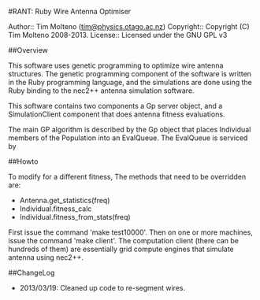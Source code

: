 #RANT: Ruby Wire Antenna Optimiser

Author:: Tim Molteno (tim@physics.otago.ac.nz)
Copyright:: Copyright (C) Tim Molteno 2008-2013.
License:: Licensed under the GNU GPL v3

##Overview

This software uses genetic programming to optimize wire antenna structures. The genetic
programming component of the software is written in the Ruby programming language, and
the simulations are done using the Ruby binding to the nec2++ antenna simulation
software.

This software contains two components a Gp server object, and a SimulationClient component that does
antenna fitness evaluations.

The main GP algorithm is described by the Gp object
that places Individual members of the Population into an EvalQueue. The EvalQueue is serviced
by 


##Howto

To modify for a different fitness, The methods that need to be overridden are:
* Antenna.get_statistics(freq)
* Individual.fitness_calc 
* Individual.fitness_from_stats(freq)

First issue the command 'make test10000'. Then on one or more machines, issue the command 'make client'. 
The computation client (there can be hundreds of them) are essentially grid compute engines that simulate
antenna using nec2++.


##ChangeLog

* 2013/03/19: Cleaned up code to re-segment wires.

